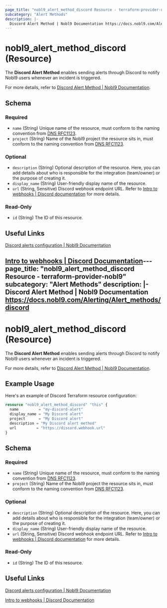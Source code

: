 ```yaml
---
page_title: "nobl9_alert_method_discord Resource - terraform-provider-nobl9"
subcategory: "Alert Methods"
description: |-
  Discord Alert Method | Nobl9 Documentation https://docs.nobl9.com/Alerting/Alert_methods/discord
---
```


# nobl9_alert_method_discord (Resource)

The **Discord Alert Method** enables sending alerts through Discord to notify Nobl9 users whenever an incident is triggered.

For more details, refer to [Discord Alert Method | Nobl9 Documentation](https://docs.nobl9.com/Alerting/Alert_methods/discord).

<!-- schema generated by tfplugindocs -->
## Schema

### Required

- `name` (String) Unique name of the resource, must conform to the naming convention from [DNS RFC1123](https://kubernetes.io/docs/concepts/overview/working-with-objects/names/#names).
- `project` (String) Name of the Nobl9 project the resource sits in, must conform to the naming convention from [DNS RFC1123](https://kubernetes.io/docs/concepts/overview/working-with-objects/names/#names).

### Optional

- `description` (String) Optional description of the resource. Here, you can add details about who is responsible for the integration (team/owner) or the purpose of creating it.
- `display_name` (String) User-friendly display name of the resource.
- `url` (String, Sensitive) Discord webhook endpoint URL. Refer to [Intro to webhooks | Discord documentation](https://support.discord.com/hc/en-us/articles/228383668-Intro-to-Webhooks) for more details.

### Read-Only

- `id` (String) The ID of this resource.

## Useful Links

[Discord alerts configuration | Nobl9 Documentation](https://docs.nobl9.com/Alerting/Alert_methods/discord/)

[Intro to webhooks | Discord Documentation](https://support.discord.com/hc/en-us/articles/228383668-Intro-to-Webhooks)---
page_title: "nobl9_alert_method_discord Resource - terraform-provider-nobl9"
subcategory: "Alert Methods"
description: |-
  Discord Alert Method | Nobl9 Documentation https://docs.nobl9.com/Alerting/Alert_methods/discord
---

# nobl9_alert_method_discord (Resource)

The **Discord Alert Method** enables sending alerts through Discord to notify Nobl9 users whenever an incident is triggered.

For more details, refer to [Discord Alert Method | Nobl9 Documentation](https://docs.nobl9.com/Alerting/Alert_methods/discord).

## Example Usage

Here's an example of Discord Terraform resource configuration:

```terraform
resource "nobl9_alert_method_discord" "this" {
  name         = "my-discord-alert"
  display_name = "My Discord alert"
  project      = "My Discord alert"
  description = "My Discord alert method"
  url         = "https://discord.webhook.url"
}
```

<!-- schema generated by tfplugindocs -->

## Schema

### Required

- `name` (String) Unique name of the resource, must conform to the naming convention from [DNS RFC1123](https://kubernetes.io/docs/concepts/overview/working-with-objects/names/#names).
- `project` (String) Name of the Nobl9 project the resource sits in, must conform to the naming convention from [DNS RFC1123](https://kubernetes.io/docs/concepts/overview/working-with-objects/names/#names).

### Optional

- `description` (String) Optional description of the resource. Here, you can add details about who is responsible for the integration (team/owner) or the purpose of creating it.
- `display_name` (String) User-friendly display name of the resource.
- `url` (String, Sensitive) Discord webhook endpoint URL. Refer to [Intro to webhooks | Discord documentation](https://support.discord.com/hc/en-us/articles/228383668-Intro-to-Webhooks) for more details.

### Read-Only

- `id` (String) The ID of this resource.

## Useful Links

[Discord alerts configuration | Nobl9 Documentation](https://docs.nobl9.com/Alerting/Alert_methods/discord/)

[Intro to webhooks | Discord Documentation](https://support.discord.com/hc/en-us/articles/228383668-Intro-to-Webhooks)
